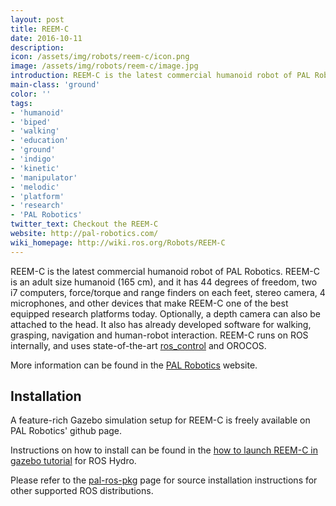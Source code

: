 ```yaml
---
layout: post
title: REEM-C
date: 2016-10-11
description:
icon: /assets/img/robots/reem-c/icon.png
image: /assets/img/robots/reem-c/image.jpg
introduction: REEM-C is the latest commercial humanoid robot of PAL Robotics. REEM-C is an adult size humanoid (165 cm), and it has 44 degrees of freedom, two i7 computers, force/torque and range finders on each feet, stereo camera, 4 microphones, and other devices that make REEM-C one of the best equipped research platforms today.
main-class: 'ground'
color: ''
tags:
- 'humanoid'
- 'biped'
- 'walking'
- 'education'
- 'ground'
- 'indigo'
- 'kinetic'
- 'manipulator'
- 'melodic'
- 'platform'
- 'research'
- 'PAL Robotics'
twitter_text: Checkout the REEM-C
website: http://pal-robotics.com/
wiki_homepage: http://wiki.ros.org/Robots/REEM-C
---
```



REEM-C is the latest commercial humanoid robot of PAL Robotics. REEM-C is an adult size humanoid (165 cm), and it has 44 degrees of freedom, two i7 computers, force/torque and range finders on each feet, stereo camera, 4 microphones, and other devices that make REEM-C one of the best equipped research platforms today. Optionally, a depth camera can also be attached to the head. It also has already developed software for walking, grasping, navigation and human-robot interaction. REEM-C runs on ROS internally, and uses state-of-the-art [ros_control](http://wiki.ros.org/ros_control) and OROCOS.

More information can be found in the [PAL Robotics](http://pal-robotics.com) website.

## Installation

A feature-rich Gazebo simulation setup for REEM-C is freely available on PAL Robotics' github page.

Instructions on how to install can be found in the [how to launch REEM-C in gazebo tutorial](Robots/REEM-C/Tutorials/launch) for ROS Hydro.

Please refer to the [pal-ros-pkg](http://wiki.ros.org/pal-ros-pkg) page for source installation instructions for other supported ROS distributions.

